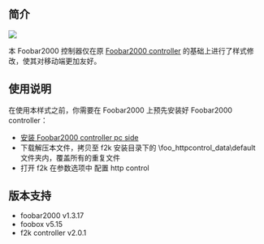 ## 简介
![](https://img.shields.io/badge/f2kc-passing-brightgreen.svg)


本 Foobar2000 控制器仅在原 [Foobar2000 controller](http://foobar2000controller.blogspot.com/) 的基础上进行了样式修改，使其对移动端更加友好。

## 使用说明

在使用本样式之前，你需要在 Foobar2000 上预先安装好 Foobar2000 controller：

*  [安装 Foobar2000 controller pc side](http://foobar2000controller.blogspot.com/p/how-to-start.html)
*  下载解压本文件，拷贝至 f2k 安装目录下的 \foo_httpcontrol_data\default 文件夹内，覆盖所有的重复文件
*  打开 f2k 在参数选项中 配置 http control

## 版本支持

*  foobar2000     	v1.3.17
*  foobox			v5.15
*  f2k controller 	v2.0.1